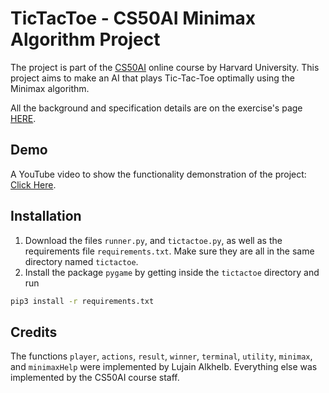 # TicTacToe - CS50AI Minimax Algorithm Project
The project is part of the [CS50AI](https://learning.edx.org/course/course-v1:HarvardX+CS50AI+1T2020/home) online course by Harvard University. This project aims to make an AI that plays Tic-Tac-Toe optimally using the Minimax algorithm.

All the background and specification details are on the exercise's page [HERE](https://cs50.harvard.edu/ai/2020/projects/0/tictactoe/). 

## Demo
A YouTube video to show the functionality demonstration of the project: [Click Here](https://youtu.be/UyF5G5YQVhc).

## Installation
1. Download the files `runner.py`, and `tictactoe.py`, as well as the requirements file `requirements.txt`. Make sure they are all in the same directory named `tictactoe`.
2. Install the package `pygame` by getting inside the `tictactoe` directory and run
```bash
pip3 install -r requirements.txt
```

## Credits
The functions `player`, `actions`, `result`, `winner`, `terminal`, `utility`, `minimax`, and `minimaxHelp` were implemented by Lujain Alkhelb. Everything else was implemented by the CS50AI course staff. 
